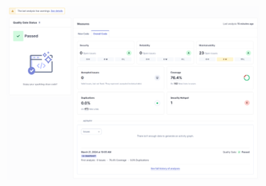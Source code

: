 ![alt text](https://github.com/arturdenderski/TQS_122282/blob/main/lab6/euromillions/sonar-result.png?raw=true)
